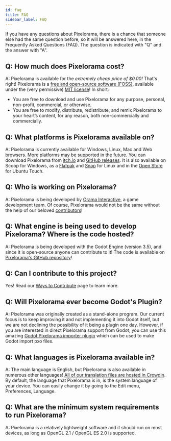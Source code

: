 ```yaml
---
id: faq
title: FAQ
sidebar_label: FAQ
---
```


If you have any questions about Pixelorama, there is a chance that someone else had the same question before, so it will be answered here, in the Frequently Asked Questions (FAQ). The question is indicated with "Q" and the answer with "A".

## Q: How much does Pixelorama cost?
A: Pixelorama is available for the *extremely cheap price of $0.00!* That's right! Pixelorama is a [free and open-source software (FOSS)](https://en.wikipedia.org/wiki/Free_and_open-source_software), available under the (very permissive) [MIT license](https://github.com/Orama-Interactive/Pixelorama/blob/master/LICENSE)! In short:
- You are free to download and use Pixelorama for any purpose, personal, non-profit, commercial, or otherwise.
- You are free to modify, distribute, redistribute, and remix Pixelorama to your heart’s content, for any reason, both non-commercially and commercially.

## Q: What platforms is Pixelorama available on?
A: Pixelorama is currently available for Windows, Linux, Mac and Web browsers. More platforms may be supported in the future.
You can download Pixelorama from [itch.io](https://orama-interactive.itch.io/pixelorama) and [GitHub releases](https://github.com/Orama-Interactive/Pixelorama/releases). It is also available on Scoop for Windows, as a [Flatpak](https://flathub.org/apps/details/com.orama_interactive.Pixelorama) and [Snap](https://snapcraft.io/pixelorama) for Linux and in the [Open Store](https://open-store.io/app/pixelorama.orama-interactive) for Ubuntu Touch.

## Q: Who is working on Pixelorama?
A: Pixelorama is being developed by [Orama Interactive](https://www.orama-interactive.com/), a game development team. Of course, Pixelorama would not be the same without the help of our beloved [contributors](https://github.com/Orama-Interactive/Pixelorama/graphs/contributors)!

## Q: What engine is being used to develop Pixelorama? Where is the code hosted?
A: Pixelorama is being developed with the Godot Engine (version 3.5), and since it is open-source anyone can contribute to it! The code is available on [Pixelorama's GitHub repository](https://github.com/Orama-Interactive/Pixelorama)!

## Q: Can I contribute to this project?
Yes! Read our [Ways to Contribute](development_and_contributing) page to learn more.

## Q: Will Pixelorama ever become Godot's Plugin?
A: Pixelorama was originally created as a stand-alone program. Our current focus is to keep improving it and not implementing it into Godot itself, but we are not declining the possibility of it being a plugin one day. However, if you are interested in direct Pixelorama support from Godot, you can use this amazing [Godot Pixelorama importer plugin](https://github.com/Technohacker/godot_pixelorama_importer) which can be used to make Godot import pxo files.

## Q: What languages is Pixelorama available in?
A: The main language is English, but Pixelorama is also available in numerous other languages! [All of our translation files are hosted in Crowdin](https://crowdin.com/project/pixelorama). By default, the language that Pixelorama is in, is the system language of your device. You can easily change it by going to the Edit menu, Preferences, Language.

## Q: What are the minimum system requirements to run Pixelorama?
A: Pixelorama is a relatively lightweight software and it should run on most devices, as long as OpenGL 2.1 / OpenGL ES 2.0 is supported.
